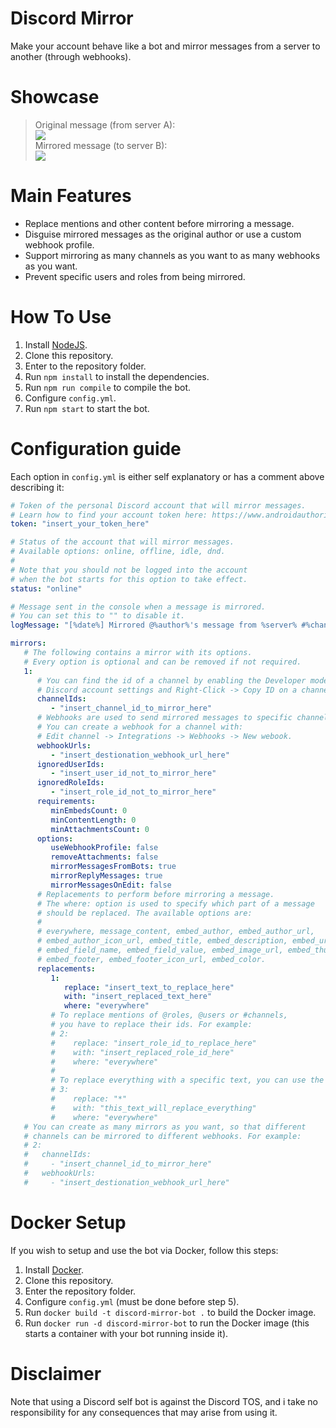 # Discord Mirror
Make your account behave like a bot and mirror messages from a server to another (through webhooks).

# Showcase

> Original message (from server A):\
![](https://i.imgur.com/ogelJ23.png)\
Mirrored message (to server B):\
![](https://i.imgur.com/C42OT64.png)

# Main Features

- Replace mentions and other content before mirroring a message.
- Disguise mirrored messages as the original author or use a custom webhook profile.
- Support mirroring as many channels as you want to as many webhooks as you want.
- Prevent specific users and roles from being mirrored.

# How To Use
1. Install [NodeJS](https://nodejs.org/en/download).
2. Clone this repository.
3. Enter to the repository folder.
4. Run `npm install` to install the dependencies.
5. Run `npm run compile` to compile the bot.
6. Configure `config.yml`.
7. Run `npm start` to start the bot.

# Configuration guide
Each option in `config.yml` is either self explanatory or has a comment above describing it:
```yml
# Token of the personal Discord account that will mirror messages.
# Learn how to find your account token here: https://www.androidauthority.com/get-discord-token-3149920/
token: "insert_your_token_here"

# Status of the account that will mirror messages.
# Available options: online, offline, idle, dnd.
#
# Note that you should not be logged into the account
# when the bot starts for this option to take effect.
status: "online"

# Message sent in the console when a message is mirrored.
# You can set this to "" to disable it.
logMessage: "[%date%] Mirrored @%author%'s message from %server% #%channel%."

mirrors:
   # The following contains a mirror with its options.
   # Every option is optional and can be removed if not required.
   1:
      # You can find the id of a channel by enabling the Developer mode in your
      # Discord account settings and Right-Click -> Copy ID on a channel.
      channelIds:
         - "insert_channel_id_to_mirror_here"
      # Webhooks are used to send mirrored messages to specific channels.
      # You can create a webhook for a channel with:
      # Edit channel -> Integrations -> Webhooks -> New webook.
      webhookUrls:
         - "insert_destionation_webhook_url_here"
      ignoredUserIds:
         - "insert_user_id_not_to_mirror_here"
      ignoredRoleIds:
         - "insert_role_id_not_to_mirror_here"
      requirements:
         minEmbedsCount: 0
         minContentLength: 0
         minAttachmentsCount: 0
      options:
         useWebhookProfile: false
         removeAttachments: false
         mirrorMessagesFromBots: true
         mirrorReplyMessages: true
         mirrorMessagesOnEdit: false
      # Replacements to perform before mirroring a message.
      # The where: option is used to specify which part of a message
      # should be replaced. The available options are:
      #
      # everywhere, message_content, embed_author, embed_author_url,
      # embed_author_icon_url, embed_title, embed_description, embed_url,
      # embed_field_name, embed_field_value, embed_image_url, embed_thumbnail_url
      # embed_footer, embed_footer_icon_url, embed_color.
      replacements:
         1:
            replace: "insert_text_to_replace_here"
            with: "insert_replaced_text_here"
            where: "everywhere"
         # To replace mentions of @roles, @users or #channels,
         # you have to replace their ids. For example:
         # 2:
         #    replace: "insert_role_id_to_replace_here"
         #    with: "insert_replaced_role_id_here"
         #    where: "everywhere"
         #
         # To replace everything with a specific text, you can use the wildcard (*):
         # 3:
         #    replace: "*"
         #    with: "this_text_will_replace_everything"
         #    where: "everywhere"
   # You can create as many mirrors as you want, so that different
   # channels can be mirrored to different webhooks. For example:
   # 2:
   #   channelIds:
   #     - "insert_channel_id_to_mirror_here"
   #   webhookUrls:
   #     - "insert_destionation_webhook_url_here"
```

# Docker Setup
If you wish to setup and use the bot via Docker, follow this steps:

1. Install [Docker](https://docs.docker.com/get-docker/).
2. Clone this repository.
3. Enter the repository folder.
4. Configure `config.yml` (must be done before step 5).
5. Run `docker build -t discord-mirror-bot .` to build the Docker image.
6. Run `docker run -d discord-mirror-bot` to run the Docker image (this starts a container with your bot running inside it).

# Disclaimer

Note that using a Discord self bot is against the Discord TOS, and i take no responsibility for any consequences that may arise from using it.
